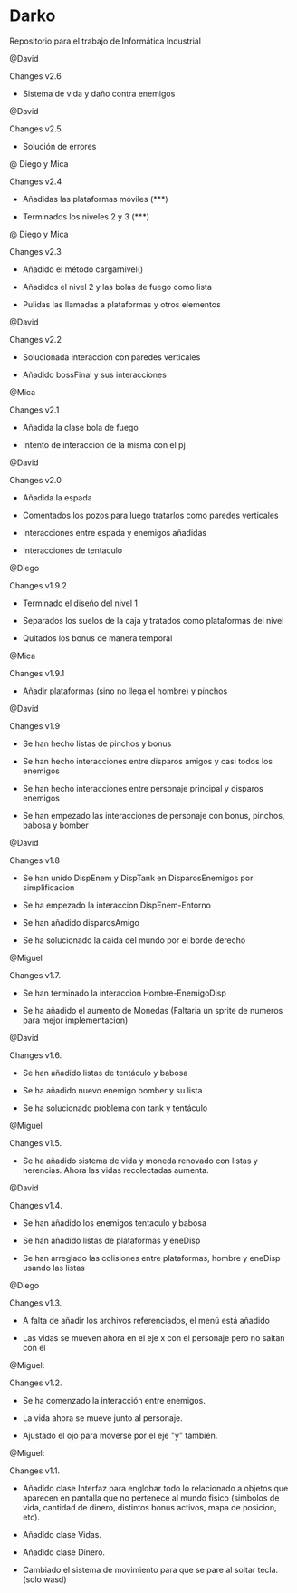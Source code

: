 # Darko
Repositorio para el trabajo de Informática Industrial

@David

Changes v2.6

- Sistema de vida y daño contra enemigos 


@David

Changes v2.5

- Solución de errores


@ Diego y Mica

Changes v2.4

- Añadidas las plataformas móviles (***)

- Terminados los niveles 2 y 3 (***)

@ Diego y Mica

Changes v2.3

- Añadido el método cargarnivel()

- Añadidos el nivel 2 y las bolas de fuego como lista

- Pulidas las llamadas a plataformas y otros elementos

@David

Changes v2.2

- Solucionada interaccion con paredes verticales

- Añadido bossFinal y sus interacciones

@Mica

Changes v2.1

- Añadida la clase bola de fuego

- Intento de interaccion de la misma con el pj

@David

Changes v2.0

- Añadida la espada

- Comentados los pozos para luego tratarlos como paredes verticales

- Interacciones entre espada y enemigos añadidas

- Interacciones de tentaculo

@Diego

Changes v1.9.2

- Terminado el diseño del nivel 1

- Separados los suelos de la caja y tratados como plataformas del nivel

- Quitados los bonus de manera temporal

@Mica

Changes v1.9.1 

- Añadir plataformas (sino no llega el hombre) y pinchos

@David

Changes v1.9

- Se han hecho listas de pinchos y bonus

- Se han hecho interacciones entre disparos amigos y casi todos los enemigos

- Se han hecho interacciones entre personaje principal y disparos enemigos

- Se han empezado las interacciones de personaje con bonus, pinchos, babosa y bomber


@David

Changes v1.8

- Se han unido DispEnem y DispTank en DisparosEnemigos por simplificacion

- Se ha empezado la interaccion DispEnem-Entorno

- Se han añadido disparosAmigo

- Se ha solucionado la caida del mundo por el borde derecho


@Miguel

Changes v1.7.

- Se han terminado la interaccion Hombre-EnemigoDisp

- Se ha añadido el aumento de Monedas (Faltaria un sprite de numeros para mejor implementacion)


@David

Changes v1.6.

- Se han añadido listas de tentáculo y babosa

- Se ha añadido nuevo enemigo bomber y su lista

- Se ha solucionado problema con tank y tentáculo


@Miguel

Changes v1.5.


- Se ha añadido sistema de vida y moneda renovado con listas y herencias. Ahora las vidas recolectadas aumenta.


@David

Changes v1.4.

- Se han añadido los enemigos tentaculo y babosa

- Se han añadido listas de plataformas y eneDisp

- Se han arreglado las colisiones entre plataformas, hombre y eneDisp usando las listas


@Diego

Changes v1.3.

- A falta de añadir los archivos referenciados, el menú está añadido


- Las vidas se mueven ahora en el eje x con el personaje pero no saltan con él


@Miguel:

Changes v1.2.


- Se ha comenzado la interacción entre enemigos.


- La vida ahora se mueve junto al personaje.


- Ajustado el ojo para moverse por el eje "y" también.


@Miguel:

Changes v1.1.

- Añadido clase Interfaz para englobar todo lo relacionado a objetos que aparecen en pantalla que no pertenece al mundo fisico (simbolos de vida, cantidad de dinero, distintos bonus activos, mapa de posicion, etc).

- Añadido clase Vidas.

- Añadido clase Dinero.

- Cambiado el sistema de movimiento para que se pare al soltar tecla. (solo wasd)

